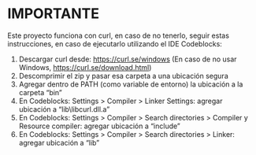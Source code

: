 # IMPORTANTE
Este proyecto funciona con curl, en caso de no tenerlo, seguir estas instrucciones, en caso de ejecutarlo utilizando el IDE Codeblocks:
1) Descargar curl desde: https://curl.se/windows (En caso de no usar Windows, https://curl.se/download.html)
2) Descomprimir el zip y pasar esa carpeta a una ubicación segura
3) Agregar dentro de PATH (como variable de entorno) la ubicación a la carpeta “bin”
4) En Codeblocks: Settings > Compiler > Linker Settings: agregar ubicación a “lib\libcurl.dll.a”
5) En Codeblocks: Settings > Compiler > Search directories > Compiler y Resource compiler: agregar ubicación a “include”
6) En Codeblocks: Settings > Compiler > Search directories > Linker: agregar ubicación a “lib”

